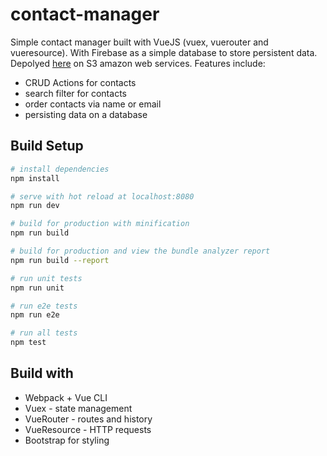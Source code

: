 # contact-manager

Simple contact manager built with VueJS (vuex, vuerouter and vueresource). With Firebase as a simple database to store persistent data. Depolyed [here](http://contact-manager-deploy.s3-website-ap-southeast-1.amazonaws.com/) on S3 amazon web services. Features include:

* CRUD Actions for contacts
* search filter for contacts
* order contacts via name or email
* persisting data on a database

## Build Setup

``` bash
# install dependencies
npm install

# serve with hot reload at localhost:8080
npm run dev

# build for production with minification
npm run build

# build for production and view the bundle analyzer report
npm run build --report

# run unit tests
npm run unit

# run e2e tests
npm run e2e

# run all tests
npm test
```
## Build with

* Webpack + Vue CLI
* Vuex - state management
* VueRouter - routes and history
* VueResource - HTTP requests
* Bootstrap for styling
